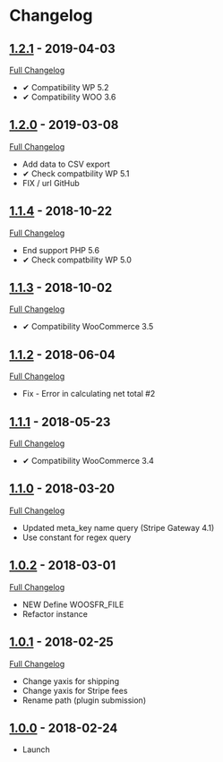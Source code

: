 # Changelog

## [1.2.1](https://github.com/rvola/woo-stripe-fee-in-report/tree/1.2.1) - 2019-04-03
[Full Changelog](https://github.com/rvola/woo-stripe-fee-in-report/compare/1.2.0...1.2.1)

* ✔︎ Compatibility WP 5.2
* ✔︎ Compatibility WOO 3.6

## [1.2.0](https://github.com/rvola/woo-stripe-fee-in-report/tree/1.2.0) - 2019-03-08
[Full Changelog](https://github.com/rvola/woo-stripe-fee-in-report/compare/1.1.4...1.2.0)

* Add data to CSV export
* ✔ Check compatbility WP 5.1
* FIX / url GitHub

## [1.1.4](https://github.com/rvola/woo-stripe-fee-in-report/tree/1.1.4) - 2018-10-22
[Full Changelog](https://github.com/rvola/woo-stripe-fee-in-report/compare/1.1.3...1.1.4)

* End support PHP 5.6
* ✔︎ Check compatbility WP 5.0

## [1.1.3](https://github.com/rvola/woo-stripe-fee-in-report/tree/1.1.3) - 2018-10-02
[Full Changelog](https://github.com/rvola/woo-stripe-fee-in-report/compare/1.1.2...1.1.3)

* ✔︎ Compatibility WooCommerce 3.5

## [1.1.2](https://github.com/rvola/woo-stripe-fee-in-report/tree/1.1.2) - 2018-06-04
[Full Changelog](https://github.com/rvola/woo-stripe-fee-in-report/compare/1.1.1...1.1.2)

* Fix - Error in calculating net total #2

## [1.1.1](https://github.com/rvola/woo-stripe-fee-in-report/tree/1.1.1) - 2018-05-23
[Full Changelog](https://github.com/rvola/woo-stripe-fee-in-report/compare/1.1.0...1.1.1)

* ✔︎ Compatibility WooCommerce 3.4

## [1.1.0](https://github.com/rvola/woo-stripe-fee-in-report/tree/1.1.0) - 2018-03-20
[Full Changelog](https://github.com/rvola/woo-stripe-fee-in-report/compare/1.0.2...1.1.0)

* Updated meta_key name query (Stripe Gateway 4.1)
* Use constant for regex query

## [1.0.2](https://github.com/rvola/woo-stripe-fee-in-report/tree/1.0.2) - 2018-03-01
[Full Changelog](https://github.com/rvola/woo-stripe-fee-in-report/compare/1.0.1...1.0.2)

* NEW Define WOOSFR_FILE
* Refactor instance

## [1.0.1](https://github.com/rvola/woo-stripe-fee-in-report/tree/1.0.1) - 2018-02-25
[Full Changelog](https://github.com/rvola/woo-stripe-fee-in-report/compare/1.0.0...1.0.1)

* Change yaxis for shipping
* Change yaxis for Stripe fees
* Rename path (plugin submission)

## [1.0.0](https://github.com/rvola/woo-stripe-fee-in-report/tree/1.0.0) - 2018-02-24

* Launch
